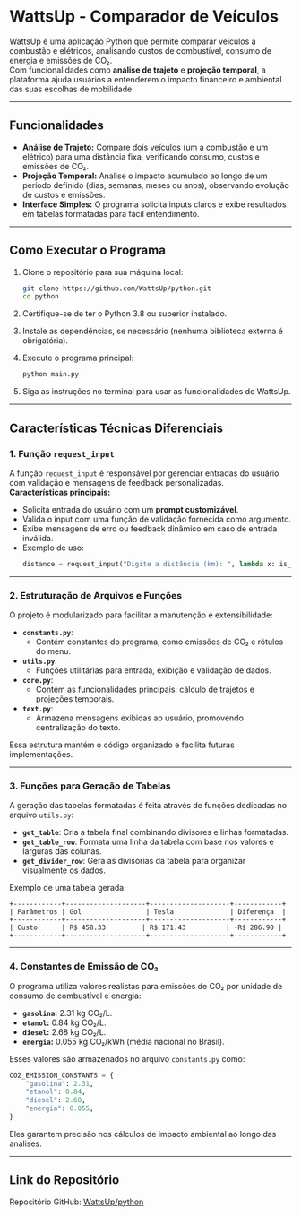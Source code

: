 # WattsUp - Comparador de Veículos

WattsUp é uma aplicação Python que permite comparar veículos a combustão e elétricos, analisando custos de combustível, consumo de energia e emissões de CO₂.  
Com funcionalidades como **análise de trajeto** e **projeção temporal**, a plataforma ajuda usuários a entenderem o impacto financeiro e ambiental das suas escolhas de mobilidade.

---

## Funcionalidades
- **Análise de Trajeto:** Compare dois veículos (um a combustão e um elétrico) para uma distância fixa, verificando consumo, custos e emissões de CO₂.
- **Projeção Temporal:** Analise o impacto acumulado ao longo de um período definido (dias, semanas, meses ou anos), observando evolução de custos e emissões.
- **Interface Simples:** O programa solicita inputs claros e exibe resultados em tabelas formatadas para fácil entendimento.

---

## Como Executar o Programa

1. Clone o repositório para sua máquina local:
   ```bash
   git clone https://github.com/WattsUp/python.git
   cd python
   ```

2. Certifique-se de ter o Python 3.8 ou superior instalado.

3. Instale as dependências, se necessário (nenhuma biblioteca externa é obrigatória).

4. Execute o programa principal:
   ```bash
   python main.py
   ```

5. Siga as instruções no terminal para usar as funcionalidades do WattsUp.

---

## Características Técnicas Diferenciais

### 1. Função `request_input`
A função `request_input` é responsável por gerenciar entradas do usuário com validação e mensagens de feedback personalizadas.  
**Características principais:**
- Solicita entrada do usuário com um **prompt customizável**.
- Valida o input com uma função de validação fornecida como argumento.
- Exibe mensagens de erro ou feedback dinâmico em caso de entrada inválida.
- Exemplo de uso:
  ```python
  distance = request_input("Digite a distância (km): ", lambda x: is_float(x))
  ```

---

### 2. Estruturação de Arquivos e Funções

O projeto é modularizado para facilitar a manutenção e extensibilidade:
- **`constants.py`**:
  - Contém constantes do programa, como emissões de CO₂ e rótulos do menu.
- **`utils.py`**:
  - Funções utilitárias para entrada, exibição e validação de dados.
- **`core.py`**:
  - Contém as funcionalidades principais: cálculo de trajetos e projeções temporais.
- **`text.py`**:
  - Armazena mensagens exibidas ao usuário, promovendo centralização do texto.

Essa estrutura mantém o código organizado e facilita futuras implementações.

---

### 3. Funções para Geração de Tabelas
A geração das tabelas formatadas é feita através de funções dedicadas no arquivo `utils.py`:
- **`get_table`**: Cria a tabela final combinando divisores e linhas formatadas.
- **`get_table_row`**: Formata uma linha da tabela com base nos valores e larguras das colunas.
- **`get_divider_row`**: Gera as divisórias da tabela para organizar visualmente os dados.

Exemplo de uma tabela gerada:
```
+------------+--------------------+--------------------+------------+
| Parâmetros | Gol                | Tesla              | Diferença  |
+------------+--------------------+--------------------+------------+
| Custo      | R$ 458.33         | R$ 171.43          | -R$ 286.90 |
+------------+--------------------+--------------------+------------+
```

---

### 4. Constantes de Emissão de CO₂
O programa utiliza valores realistas para emissões de CO₂ por unidade de consumo de combustível e energia:
- **`gasolina`:** 2.31 kg CO₂/L.
- **`etanol`:** 0.84 kg CO₂/L.
- **`diesel`:** 2.68 kg CO₂/L.
- **`energia`:** 0.055 kg CO₂/kWh (média nacional no Brasil).

Esses valores são armazenados no arquivo `constants.py` como:
```python
CO2_EMISSION_CONSTANTS = {
    "gasolina": 2.31,
    "etanol": 0.84,
    "diesel": 2.68,
    "energia": 0.055,
}
```

Eles garantem precisão nos cálculos de impacto ambiental ao longo das análises.

---

## Link do Repositório

Repositório GitHub: [WattsUp/python](https://github.com/WattsUp/python.git)
